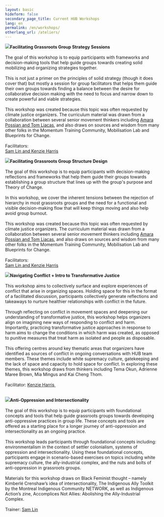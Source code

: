 ```yaml
---
layout: basic
hideform: false
secondary_page_title: Current HUB Workshops
lang: en
permalink: /en/workshops/
otherlang_url: /ateliers/
---
```

![](https://lh3.googleusercontent.com/sOpjxly96id6il1i5luevYlBkpXnHIDAgdZ4idpJ9q-brWe02npc58vT15hUccYdJYDKYZabGGAhKUdX8EuNAgXBJjlklhPcZij5yptVs7Z2fsPtv2Rl41x_yqjToZfOpGTimJDG)**Facilitating Grassroots Group Strategy Sessions**\
\
The goal of this workshop is to equip participants with frameworks and decision-making tools that help guide groups towards creating solid mobilizing and organizing strategies together.\
\
This is not just a primer on the principles of solid strategy (though it does cover that) but mostly a session for group facilitators that helps them guide their own groups towards finding a balance between the desire for collaborative decision making with the need to focus and narrow down to create powerful and viable strategies.\
\
This workshop was created because this topic was often requested by climate justice organizers. The curriculum material was drawn from a collaboration between several senior movement thinkers including [Amara Possian and Tom Liacas](https://www.lehub.ca/en/team/), and also draws on sources and wisdom from many other folks in the Momentum Training Community, Mobilisation Lab and Blueprints for Change.\
\
Facilitators:\
[Sam Lin and Kenzie Harris](https://www.lehub.ca/en/team/)

![](https://lh3.googleusercontent.com/xwDZom1lOh0lRDcERbFqMhqtGWyKu0hYHIPzHEEK4yABPX_Sm96Soz-g96woDipTgUAnnRE6b8zGMkeizZsaP9u8Vrr6Eli5zs0CRvGrdSjuenRlAHvQMcQurjCreRq4d7finpEO)**Facilitating Grassroots Group Structure Design**\
\
The goal of this workshop is to equip participants with decision-making reflections and frameworks that help them guide their groups towards establishing a group structure that lines up with the group's purpose and Theory of Change.\
\
In this workshop, we cover the inherent tensions between the rejection of hierarchy in most grassroots groups and the need for a functional and visible decision-making flow that will keep things moving and also help avoid group burnout.\
\
This workshop was created because this topic was often requested by climate justice organizers. The curriculum material was drawn from a collaboration between several senior movement thinkers including [Amara Possian and Tom Liacas](https://www.lehub.ca/en/team/), and also draws on sources and wisdom from many other folks in the Momentum Training Community, Mobilisation Lab and Blueprints for Change.\
\
Facilitators:\
[Sam Lin and Kenzie Harris](https://www.lehub.ca/en/team/)

![](https://lh3.googleusercontent.com/sZweSYx2nqkeDlUFUjalsRHPf5vLSZjoFHietPuPylQkIs9ShC97Vfr0ypss5X1mLFkKu5QLPo93rDucNp-pcYTepmPQ_095aVYlzx3k_X_QViIZNdIJAh8cYie-HqS7SXBiQAAp)**Navigating Conflict + Intro to Transformative Justice**\
\
This workshop aims to collectively surface and explore experiences of conflict that arise in organizing spaces. Holding space for this in the format of a facilitated discussion, participants collectively generate reflections and takeaways to nurture healthier relationships with conflict in the future.\
\
Through reflecting on conflict in movement spaces and deepening our understanding of transformative justice, this workshop helps organizers align on imagining new ways of responding to conflict and harm. Importantly, practicing transformative justice approaches in response to harm aims to change the conditions in which harm was created, as opposed to punitive measures that treat harm as isolated and people as disposable.\
\
This offering centres around key thematic areas that organizers have identified as sources of conflict in ongoing conversations with HUB team members. These themes include white supremacy culture, gatekeeping and the lack of space and capacity to hold space for conflict. In exploring these themes, this workshop draws from thinkers including Tema Okun, Adrienne Maree Brown, Mia Mingus and Kai Cheng Thom.\
\
Facilitator: [Kenzie Harris ](https://www.lehub.ca/en/team/)

\
![](https://lh6.googleusercontent.com/-Ij5lyOltEno1GAQDf9WvaNq8fs_mPw2COxIC-WK463DRzNg37mgu25luHQB4n6Hm9YgAQldJMcUhdUkPbTO5OP_YMgVlSVtw3xcS9umd5W6ny7Pe_6Uh-kYHT3mBSKlNhi8HXlR)**Anti-Oppression and Intersectionality**\
\
The goal of this workshop is to equip participants with foundational concepts and tools that help guide grassroots groups towards developing anti-oppressive practices in group life. These concepts and tools are offered as a starting place for a longer journey of anti-oppression and intersectionality as an ongoing practice.\
\
This workshop leads participants through foundational concepts including: environmentalism in the context of settler colonialism, systems of oppression and intersectionality. Using these foundational concepts, participants engage in scenario-based exercises on topics including white supremacy culture, the ally-industrial complex, and the nuts and bolts of anti-oppression in grassroots groups.\
\
Materials for this workshop draws on Black Feminist thought – namely Kimberlé Crenshaw’s idea of intersectionality, The Indigenous Ally Toolkit by the Montreal Indigenous Community NETWORK, as well as Indigenous Action’s zine, Accomplices Not Allies: Abolishing the Ally-Industrial Complex. \
\
Trainer: [Sam Lin](https://www.lehub.ca/en/team/)
